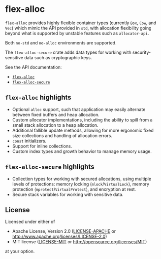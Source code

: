 # flex-alloc

`flex-alloc` provides highly flexible container types (currently `Box`, `Cow`, and `Vec`) which mimic the API provided in `std`, with allocation flexibility going beyond what is supported by unstable features such as `allocator-api`.

Both `no-std` and `no-alloc` environments are supported.

The `flex-alloc-secure` crate adds data types for working with security-sensitive data such as cryptographic keys.

See the API documentation:

- [`flex-alloc`](https://docs.rs/flex-alloc)
- [`flex-alloc-secure`](https://docs.rs/flex-alloc-secure)

## `flex-alloc` highlights

- Optional `alloc` support, such that application may easily alternate between fixed buffers and heap allocation.
- Custom allocator implementations, including the ability to spill from a small stack allocation to a heap allocation.
- Additional fallible update methods, allowing for more ergonomic fixed size collections and handling of allocation errors.
- `const` initializers.
- Support for inline collections.
- Custom index types and growth behavior to manage memory usage.

## `flex-alloc-secure` highlights

- Collection types for working with secured allocations, using multiple levels of protections: memory locking (`mlock`/`VirtualLock`), memory protection (`mprotect`/`VirtualProtect`), and encryption at rest.
- Secure stack variables for working with sensitive data.

## License

Licensed under either of

- Apache License, Version 2.0 ([LICENSE-APACHE](https://github.com/andrewwhitehead/flex-collect/blob/main/LICENSE-APACHE) or http://www.apache.org/licenses/LICENSE-2.0)
- MIT license ([LICENSE-MIT](https://github.com/andrewwhitehead/flex-collect/blob/main/LICENSE-MIT) or http://opensource.org/licenses/MIT)

at your option.
